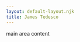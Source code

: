 ```yaml
---
layout: default-layout.njk
title: James Tedesco
---
```



main area content

<!-- all content for main page needs to be here so it only builds one page rather than multiple -->

